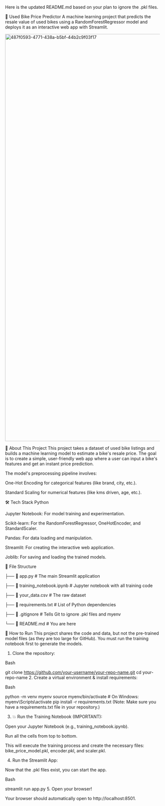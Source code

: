 Here is the updated README.md based on your plan to ignore the .pkl files.

🛵 Used Bike Price Predictor
A machine learning project that predicts the resale value of used bikes using a RandomForestRegressor model and deploys it as an interactive web app with Streamlit.


<img width="1920" height="1324" alt="487f0593-4771-438a-b5bf-44b2c9f03f17" src="https://github.com/user-attachments/assets/ced73cb3-54ac-4108-b195-a875ee167b17" />


📖 About This Project
This project takes a dataset of used bike listings and builds a machine learning model to estimate a bike's resale price. The goal is to create a simple, user-friendly web app where a user can input a bike's features and get an instant price prediction.

The model's preprocessing pipeline involves:

One-Hot Encoding for categorical features (like brand, city, etc.).

Standard Scaling for numerical features (like kms driven, age, etc.).

🛠️ Tech Stack
Python

Jupyter Notebook: For model training and experimentation.

Scikit-learn: For the RandomForestRegressor, OneHotEncoder, and StandardScaler.

Pandas: For data loading and manipulation.

Streamlit: For creating the interactive web application.

Joblib: For saving and loading the trained models.

📂 File Structure


├── 📄 app.py                  # The main Streamlit application

├── 📄 training_notebook.ipynb # Jupyter notebook with all training code

├── 📄 your_data.csv           # The raw dataset

├── 📄 requirements.txt        # List of Python dependencies

├── 📄 .gitignore              # Tells Git to ignore .pkl files and myenv

└── 📄 README.md               # You are here

🚀 How to Run
This project shares the code and data, but not the pre-trained model files (as they are too large for GitHub). You must run the training notebook first to generate the models.

1. Clone the repository:

Bash

git clone https://github.com/your-username/your-repo-name.git
cd your-repo-name
2. Create a virtual environment & install requirements:

Bash

python -m venv myenv
source myenv/bin/activate  # On Windows: myenv\Scripts\activate
pip install -r requirements.txt
(Note: Make sure you have a requirements.txt file in your repository.)

3. 💥 Run the Training Notebook (IMPORTANT):

Open your Jupyter Notebook (e.g., training_notebook.ipynb).

Run all the cells from top to bottom.

This will execute the training process and create the necessary files: bike_price_model.pkl, encoder.pkl, and scaler.pkl.

4. Run the Streamlit App:

Now that the .pkl files exist, you can start the app.

Bash

streamlit run app.py
5. Open your browser!

Your browser should automatically open to http://localhost:8501.
